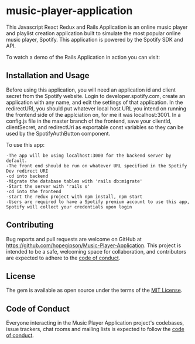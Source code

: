 # music-player-application

This Javascript React Redux and Rails Application is an online music player and playlist creation application built to simulate the most popular online music player, Spotify. This application is powered by the Spotify SDK and API. 
 
To watch a demo of the Rails Application in action you can visit: 

## Installation and Usage

Before using this application, you will need an application id and client secret from the Spotify website. Login to developer.spotify.com, create an application with any name, and edit the settings of that application. In the redirectURI, you should put whatever local host URL you intend on running the frontend side of the applciation on, for me it was localhost:3001. In a config.js file in the master branch of the frontend, save your clientId, clientSecret, and redirectUri as exportable const variables so they can be used by the SpotifyAuthButton component.

To use this app:


    -The app will be using localhost:3000 for the backend server by default.
    -The front end should be run on whatever URL specified in the Spotify Dev redirect URI
    -cd into backend
    -Migrate the database tables with 'rails db:migrate'
    -Start the server with 'rails s'
    -cd into the frontend
    -start the redux project with npm install, npm start
    -Users are required to have a Spotify premium account to use this app, Spotify will collect your credentials upon login


## Contributing

Bug reports and pull requests are welcome on GitHub at https://github.com/hopegipson/Music-Player-Application. This project is intended to be a safe, welcoming space for collaboration, and contributors are expected to adhere to the [code of conduct](https://github.com/hopegipson/Music-Player-Application/blob/main/CODE_OF_CONDUCT.md).


## License

The gem is available as open source under the terms of the [MIT License](https://opensource.org/licenses/MIT).

## Code of Conduct

Everyone interacting in the Music Player Application project's codebases, issue trackers, chat rooms and mailing lists is expected to follow the [code of conduct](https://github.com/hopegipson/Music-Player-Application/blob/main/CODE_OF_CONDUCT.md).